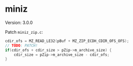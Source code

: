 # miniz

Version: 3.0.0

Patch `miniz_zip.c`:
```c
cdir_ofs = MZ_READ_LE32(pBuf + MZ_ZIP_ECDH_CDIR_OFS_OFS);
// TODO: PATCH!
if(cdir_ofs + cdir_size > pZip->m_archive_size) {
    cdir_size = pZip->m_archive_size - cdir_ofs;
}
